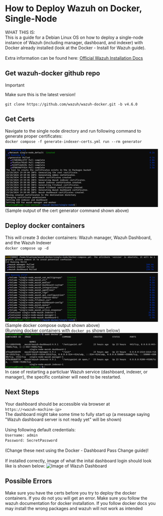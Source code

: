 # How to Deploy Wazuh on Docker, Single-Node

WHAT THIS IS:  
This is a guide for a Debian Linux OS on how to deploy a single-node instance of Wazuh (including manager, dashboard, and indexer) with Docker already installed (look at the Docker - Install for Wazuh guide).<br><br>
Extra information can be found here: [Official Wazuh Installation Docs](https://documentation.wazuh.com/current/deployment-options/docker/wazuh-container.html)

## Get wazuh-docker github repo
> [!IMPORTANT]
> Make sure this is the latest version!

`git clone https://github.com/wazuh/wazuh-docker.git -b v4.6.0`

## Get Certs
Navigate to the single node directory and run following command to generate proper certificates:  
`docker compose -f generate-indexer-certs.yml run --rm generator`  <br><br>
![Image of cert output](../Images/image1.png)
(Sample output of the cert generator command shown above)

## Deploy docker containers
This will create 3 docker containers: Wazuh manager, Wazuh Dashboard, and the Wazuh Indexer  
`docker compose up -d`  <br><br>
![Image of docker compose output](../Images/image2.png)  
![Image of docker compose output](../Images/image3.png) 
(Sample docker compose output shown above)  
(Running docker containers with `docker ps` shown below)
![Image of docker ps output](../Images/image7.png) 
In case of restarting a particluar Wazuh service (dashboard, indexer, or manager), the specific container will need to be restarted.

## Next Steps
Your dashboard should be accessible via browser at  
```https://<wazuh-machine-ip>```  
The dashboard might take some time to fully start up (a message saying "Wazuh dashboard server is not ready yet" will be shown)
<br><br>
Using following default credentials:   
```Username: admin```  
```Password: SecretPassword```<br><br>
(Change these next using the Docker - Dashboard Pass Change guide)!<br><br>
If installed correctly, image of what the inital dashboard login should look like is shown below:
![Image of Wazuh Dashboard](../Images/image8.png) 

## Possible Errors

Make sure you have the certs before you try to deploy the docker containers. If you do not you will get an error. Make sure you follow the wazuh documentation for docker installation. If you follow docker docs you may install the wrong packages and wazuh will not work as intended
